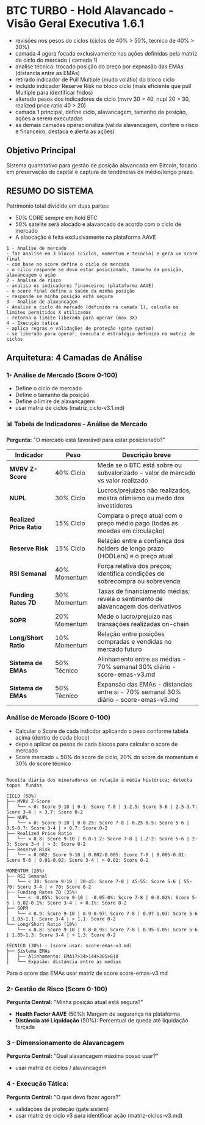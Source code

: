 #  BTC TURBO - Hold Alavancado - Visão Geral Executiva 1.6.1
- revisões nos pesos do ciclos (ciclos de 40% > 50%, tecnico de 40% > 30%)
- camada 4 agora focada exclusivamente nas ações definidas pela matriz de ciclo do mercado ( camada 1)
- analise técnica: trocado posição do preço por expnasão das EMAs (distancia entre as EMAs)
- retirado indicador de Pull Multiple (muito volátio) do bloco ciclo
- incluido indicador Reserve Risk no bloco ciclo (mais eficiente que pull Multiple para identificar fndos)
- alterado pesos dos indicadores de ciclo (mvrv 30 > 40, nupl 20 > 30, realized price ratio 40 > 20)
- camada 1 principal, define ciclo, alavancagem, tamanho da posição, ações a serem executadas
- as demais camadas  operacionaliza (valida alavancagem, confere o risco e financeiro, destaca e alerta as ações)

## Objetivo Principal
Sistema quantitativo para gestão de posição alavancada em Bitcoin, focado em preservação de capital e captura de tendências de médio/longo prazo.

## RESUMO DO SISTEMA

Patrimonio total dividido em duas partes:
- 50% CORE sempre em hold BTC
- 50% satelite será alocado e alavancado de acordo com o ciclo de mercado
- A alaocação é feita exclusivamente na plataforma AAVE

```
1 - Analise de mercado 
- faz analise em 3 blocos (ciclos, momentum e tecncio) e gera um score final
- com base no score define o ciclo de mercado 
- o cilco responde se devo estar posicionado, tamanho da posição, alavancagem e ação
2 - Analise de risco
- analisa os indicadores financeiros (plataforma AAVE)
- o score final define a saúde da minha posição
- responde se minha posição está segura
3 - Analise de alavancagem
- Analise o ciclo de mercado (definido na camada 1), calcula os limites permitidos X utilizados
- retorna o limite liberado para operar (max 3X)
4 - Execução tática
- aplica regras e validações de proteção (gate system)
- se liberado para operar, executa e estrategia definida na matriz de ciclos
```

## Arquitetura: 4 Camadas de Análise

### 1- Análise de Mercado (Score 0-100)
- Define o ciclo de mercado
- Define o tamanho da posição
- Define o limire de alavancagem
- usar matriz de ciclos (matriz_ciclo-v3.1.md)

### 📊 Tabela de Indicadores - Análise de Mercado
**Pergunta:** "O mercado está favorável para estar posicionado?"

| Indicador                     | Peso         | Descrição breve |
|------------------------------|--------------|------------------|
| **MVRV Z-Score**             | 40% Ciclo    | Mede se o BTC está sobre ou subvalorizado - valor de mercado vs valor realizado |
| **NUPL**                     | 30% Ciclo    | Lucros/prejuízos não realizados; mostra otimismo ou medo dos investidores |
| **Realized Price Ratio**     | 15% Ciclo    | Compara o preço atual com o preço médio pago (todas as moedas em circulação)
| **Reserve Risk**             | 15% Ciclo    | Relação entre a confiança dos holders de longo prazo (HODLers) e o preço atual|
| **RSI Semanal**              | 40% Momentum | Força relativa dos preços; identifica condições de sobrecompra ou sobrevenda |
| **Funding Rates 7D**         | 30% Momentum | Taxas de financiamento médias; revela o sentimento de alavancagem dos derivativos |
| **SOPR**                     | 20% Momentum | Mede o lucro/prejuízo nas transações realizadas on-chain |
| **Long/Short Ratio**         | 10% Momentum | Relação entre posições compradas e vendidas no mercado futuro |
| **Sistema de EMAs**          | 50% Técnico  | Alinhamento entre as médias - 70% semanal 30% diário - score-emas-v3.md|
| **Sistema de EMAs**          | 50% Técnico  | Expansão das EMAs - distancias entre si - 70% semanal 30% diário - score-emas-v3.md|

### Análise de Mercado (Score 0-100)
- Calcular o Score de cada indicdor aplicando o peso conforme tabela acima (dentro de cada bloco)
- depois aplicar os pesos de cada blocos para calcular o score de mercado
- Score mercado = 50% do score de ciclo, 20% do score de momentum e 30% do score técnico

```

Receita diária dos mineradores em relação à média histórica; detecta topos  fundos 

CICLO (50%)
├── MVRV Z-Score
│   └── < 0: Score 9-10 | 0-1: Score 7-8 | 1-2.5: Score 5-6 | 2.5-3.7: Score 3-4 | > 3.7: Score 0-2
├── NUPL
│   └── < 0: Score 9-10 | 0-0.25: Score 7-8 | 0.25-0.5: Score 5-6 | 0.5-0.7: Score 3-4 | > 0.7: Score 0-2
├── Realized Price Ratio
│   └── < 0.8: Score 9-10 | 0.8-1.2: Score 7-8 | 1.2-2: Score 5-6 | 2-3: Score 3-4 | > 3: Score 0-2
├── Reserve Risk
│   └── < 0.002: Score 9-10 | 0.002-0.005: Score 7-8 | 0.005-0.01: Score 5-6 | 0.01-0.02: Score 3-4 | > 0.02: Score 0-2

MOMENTUM (20%)
├── RSI Semanal
│   └── < 30: Score 9-10 | 30-45: Score 7-8 | 45-55: Score 5-6 | 55-70: Score 3-4 | > 70: Score 0-2
├── Funding Rates 7D (35%)
│   └── < -0.05%: Score 9-10 | -0.05-0%: Score 7-8 | 0-0.02%: Score 5-6 | 0.02-0.1%: Score 3-4 | > 0.1%: Score 0-2
├── SOPR
│   └── < 0.9: Score 9-10 | 0.9-0.97: Score 7-8 | 0.97-1.03: Score 5-6 | 1.03-1.1: Score 3-4 | > 1.1: Score 0-2
└── Long/Short Ratio (10%)
    └── < 0.8: Score 9-10 | 0.8-0.95: Score 7-8 | 0.95-1.05: Score 5-6 | 1.05-1.3: Score 3-4 | > 1.3: Score 0-2

TÉCNICO (30%) - (score usar: score-emas-v3.md)
├── Sistema EMAs
│   ├── Alinhamento: EMA17>34>144>305>610
│   └── Expasão: distancia entre as medias

```
Para o score das EMAs usar matriz de score
score-emas-v3.md

### 2- Gestão de Risco (Score 0-100)
**Pergunta Central:** "Minha posição atual está segura?"

- **Health Factor AAVE** (50%): Margem de segurança na plataforma
- **Distância até Liquidação** (50%): Percentual de queda até liquidação forçada

### 3 - Dimensionamento de Alavancagem

**Pergunta Central:** "Qual alavancagem máxima posso usar?"

- usar matriz de ciclos / alavancagem

### 4 - Execução Tática:

**Pergunta Central:** "O que devo fazer agora?"
- validações de proteção (gate sistem) 
- usar matriz de ciclo v3 para identificar ação (matriz-ciclos-v3.md)
